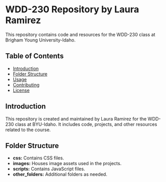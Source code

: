 # WDD-230 Repository by Laura Ramirez

This repository contains code and resources for the WDD-230 class at Brigham Young University-Idaho.

## Table of Contents

- [Introduction](#introduction)
- [Folder Structure](#folder-structure)
- [Usage](#usage)
- [Contributing](#contributing)
- [License](#license)

## Introduction

This repository is created and maintained by Laura Ramirez for the WDD-230 class at BYU-Idaho. It includes code, projects, and other resources related to the course.

## Folder Structure

- **css:** Contains CSS files.
- **images:** Houses image assets used in the projects.
- **scripts:** Contains JavaScript files.
- **other_folders:** Additional folders as needed.

